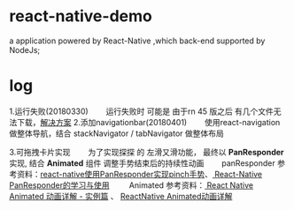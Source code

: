 # react-native-demo
a application powered by React-Native ,which back-end supported by NodeJs;





# log
1.运行失败(20180330)
     &emsp;&emsp;运行失败时 可能是 由于rn 45 版之后 有几个文件无法下载，[解决方案](https://blog.csdn.net/u013751625/article/details/75046147)
2.添加navigationbar(20180401)
    &emsp;&emsp;使用react-navigation 做整体导航，结合 stackNavigator / tabNavigator 做整体布局

3.可拖拽卡片实现
    &emsp;&emsp;为了实现探探 的 左滑又滑功能， 最终以 **PanResponder** 实现, 结合 **Animated** 组件
调整手势结束后的持续性动画
    &emsp;&emsp;panResponder 参考资料：[react-native使用PanResponder实现pinch手势][1]、[ React-Native PanResponder的学习与使用][2]
   &emsp;&emsp; Animated 参考资料：[ React Native Animated 动画详解 - 实例篇][3] 、 [ReactNative Animated动画详解][4]


[1]: https://blog.csdn.net/zramals/article/details/73294211
[2]: https://blog.csdn.net/u011272795/article/details/73330655
[3]: https://blog.csdn.net/sinat_17775997/article/details/60955657
[4]: http://www.alloyteam.com/2016/01/reactnative-animated/